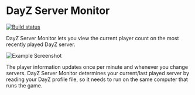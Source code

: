 # DayZ Server Monitor

[![Build status](https://ci.appveyor.com/api/projects/status/vdk94nh314qghaoe/branch/master?svg=true)](https://ci.appveyor.com/project/tjensen/dayzservermonitor/branch/master)

DayZ Server Monitor lets you view the current player count on the most recently
played DayZ server.

![Example Screenshot](https://i.imgur.com/76uw9Uy.png)

The player information updates once per minute and whenever you change servers.
DayZ Server Monitor determines your current/last played server by reading your
DayZ profile file, so it needs to run on the same computer that runs the game.
